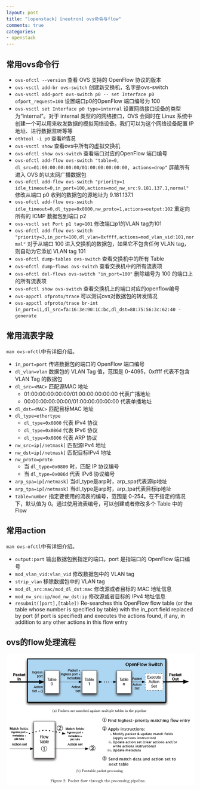 ```yaml
---
layout: post
title: "[openstack] [neutron] ovs命令与flow"
comments: true
categories:
- openstack
---
```


常用ovs命令行
-----------

- `ovs-ofctl --version` 查看 OVS 支持的 OpenFlow 协议的版本
- `ovs-vsctl add-br ovs-switch` 创建新交换机，名字是ovs-switch
- `ovs-vsctl add-port ovs-switch p0 -- set Interface p0 ofport_request=100`  设置端口p0的OpenFlow 端口编号为 100
- `ovs-vsctl set Interface p0 type=internal` 设置网络接口设备的类型为“internal”。对于 internal 类型的的网络接口，OVS 会同时在 Linux 系统中创建一个可以用来收发数据的模拟网络设备。我们可以为这个网络设备配置 IP 地址、进行数据监听等等
- `ethtool -i p0` 查看if情况
- `ovs-vsctl show` 查看ovs中所有的虚拟交换机
- `ovs-ofctl show ovs-switch` 查看端口对应的OpenFlow 端口编号
- `ovs-ofctl add-flow ovs-switch "table=0, dl_src=01:00:00:00:00:00/01:00:00:00:00:00, actions=drop"` 屏蔽所有进入 OVS 的以太网广播数据包
- `ovs-ofctl add-flow ovs-switch "priority=1 idle_timeout=0,in_port=100,actions=mod_nw_src:9.181.137.1,normal"` 修改从端口 p0 收到的数据包的源地址为 9.181.137.1
- `ovs-ofctl add-flow ovs-switch idle_timeout=0,dl_type=0x0800,nw_proto=1,actions=output:102` 重定向所有的 ICMP 数据包到端口 p2
- `ovs-vsctl set Port p1 tag=101` 修改端口p1的VLAN tag为101
- `ovs-ofctl add-flow ovs-switch "priority=3,in_port=100,dl_vlan=0xffff,actions=mod_vlan_vid:101,normal"` 对于从端口 100 进入交换机的数据包，如果它不包含任何 VLAN tag，则自动为它添加 VLAN tag 101
- `ovs-ofctl dump-tables ovs-switch` 查看交换机中的所有 Table
- `ovs−ofctl dump−flows ovs-switch` 查看交换机中的所有流表项
- `ovs-ofctl del-flows ovs-switch "in_port=100"` 删除编号为 100 的端口上的所有流表项
- `ovs-ofctl show ovs-switch` 查看交换机上的端口对应的openflow编号
- `ovs-appctl ofproto/trace` 可以测试ovs对数据包的转发情况
- `ovs-appctl ofproto/trace br-int in_port=11,dl_src=fa:16:3e:90:1C:bc,dl_dst=88:75:56:3c:62:40 -generate`

常用流表字段
-----------

`man ovs-ofctl`中有详细介绍。

- `in_port=port` 传递数据包的端口的 OpenFlow 端口编号
- `dl_vlan=vlan` 数据包的 VLAN Tag 值，范围是 0-4095，0xffff 代表不包含 VLAN Tag 的数据包
- `dl_src=<MAC>` 匹配源MAC 地址
  - 01:00:00:00:00:00/01:00:00:00:00:00 代表广播地址
  - 00:00:00:00:00:00/01:00:00:00:00:00 代表单播地址
- `dl_dst=<MAC>` 匹配目标MAC 地址
- `dl_type=ethertype`
  - `dl_type=0x0800` 代表 IPv4 协议
  - `dl_type=0x086d` 代表 IPv6 协议
  - `dl_type=0x0806` 代表 ARP 协议
- `nw_src=ip[/netmask]` 匹配源IPv4 地址
- `nw_dst=ip[/netmask]` 匹配目标IPv4 地址
- `nw_proto=proto`
  - 当 `dl_type=0x0800` 时，匹配 IP 协议编号
  - 当 `dl_type=0x086d` 代表 IPv6 协议编号
- `arp_spa=ip[/netmask]` 当dl_type是arp时，arp_spa代表源ip地址
- `arp_tpa=ip[/netmask]` 当dl_type是arp时，arp_tpa代表目标ip地址
- `table=number` 指定要使用的流表的编号，范围是 0-254。在不指定的情况下，默认值为 0。通过使用流表编号，可以创建或者修改多个 Table 中的 Flow

常用action
---------

`man ovs-ofctl`中有详细介绍。

- `output:port` 输出数据包到指定的端口。port 是指端口的 OpenFlow 端口编号
- `mod_vlan_vid:vlan_vid` 修改数据包中的 VLAN tag
- `strip_vlan` 移除数据包中的 VLAN tag
- `mod_dl_src:mac/mod_dl_dst:mac` 修改源或者目标的 MAC 地址信息
- `mod_nw_src:ip/mod_nw_dst:ip` 修改源或者目标的 IPv4 地址信息
- `resubmit([port],[table])` Re-searches  this OpenFlow flow table (or the table whose number is specified by table) with the in_port field replaced by port (if port is specified) and executes the actions found, if any, in addition to any other actions in this flow entry

ovs的flow处理流程
----------------

![](/public/images/package-flow.png)
